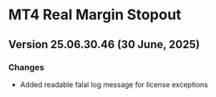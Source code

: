 # MT4 Real Margin Stopout

## Version 25.06.30.46 (30 June, 2025)
### Changes
* Added readable falal log message for license exceptions
